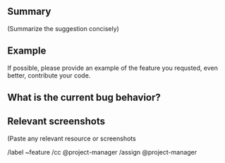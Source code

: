## Summary

(Summarize the suggestion concisely)


## Example
If possible, please provide an example of the feature you requsted, even better, contribute your code. 

## What is the current bug behavior?


## Relevant screenshots

(Paste any relevant resource or screenshots



/label ~feature
/cc @project-manager
/assign @project-manager
